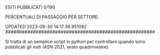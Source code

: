 ESITI PUBBLICATI 0/190 

PERCENTUALI DI PASSAGGIO PER SETTORE:

UPDATED 2023-08-30 14:17:36.951082
###################################################### 

Si tratta di un semplice script in python per controllare quando sono pubblicati gli esiti (ASN 2021, sesto quadrimestre).

